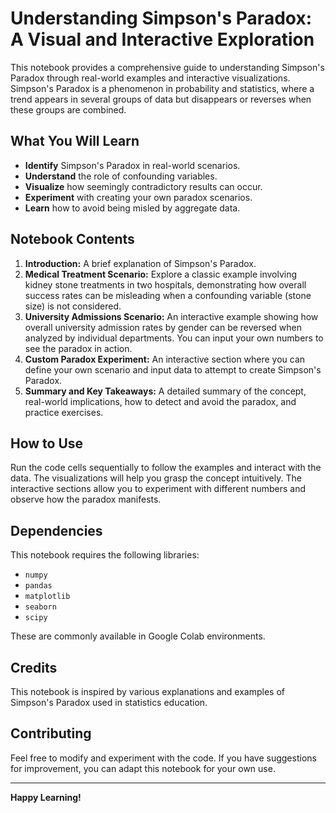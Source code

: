 # Understanding Simpson's Paradox: A Visual and Interactive Exploration

This notebook provides a comprehensive guide to understanding Simpson's Paradox through real-world examples and interactive visualizations. Simpson's Paradox is a phenomenon in probability and statistics, where a trend appears in several groups of data but disappears or reverses when these groups are combined.

## What You Will Learn

-   **Identify** Simpson's Paradox in real-world scenarios.
-   **Understand** the role of confounding variables.
-   **Visualize** how seemingly contradictory results can occur.
-   **Experiment** with creating your own paradox scenarios.
-   **Learn** how to avoid being misled by aggregate data.

## Notebook Contents

1.  **Introduction:** A brief explanation of Simpson's Paradox.
2.  **Medical Treatment Scenario:** Explore a classic example involving kidney stone treatments in two hospitals, demonstrating how overall success rates can be misleading when a confounding variable (stone size) is not considered.
3.  **University Admissions Scenario:** An interactive example showing how overall university admission rates by gender can be reversed when analyzed by individual departments. You can input your own numbers to see the paradox in action.
4.  **Custom Paradox Experiment:** An interactive section where you can define your own scenario and input data to attempt to create Simpson's Paradox.
5.  **Summary and Key Takeaways:** A detailed summary of the concept, real-world implications, how to detect and avoid the paradox, and practice exercises.

## How to Use

Run the code cells sequentially to follow the examples and interact with the data. The visualizations will help you grasp the concept intuitively. The interactive sections allow you to experiment with different numbers and observe how the paradox manifests.

## Dependencies

This notebook requires the following libraries:

-   `numpy`
-   `pandas`
-   `matplotlib`
-   `seaborn`
-   `scipy`

These are commonly available in Google Colab environments.

## Credits

This notebook is inspired by various explanations and examples of Simpson's Paradox used in statistics education.

## Contributing

Feel free to modify and experiment with the code. If you have suggestions for improvement, you can adapt this notebook for your own use.

---

**Happy Learning!**
